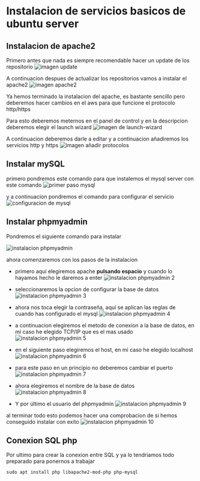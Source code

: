 # Instalacion de servicios basicos de ubuntu server
## Instalacion de apache2
Primero antes que nada es siempre recomendable hacer un update de los repositorio
![imagen update](capturas/tarea-1/Captura3.PNG)

A continuacion despues de actualizar los repositorios vamos a instalar el apache2
![imagen apache2](capturas/tarea-1/Captura4.PNG)

Ya hemos terminado la instalacion del apache, es bastante sencillo pero deberemos hacer cambios en el aws para que funcione el protocolo http/https

Para esto deberemos meternos en el panel de control y en la descripcion deberemos elegir el launch wizard
![imagen de launch-wizard](capturas/tarea-1/HTTP1.PNG)

A continuacion deberemos darle a editar y a continuacion añadiremos los servicios http y https
![imagen añadir protocolos](capturas/tarea-1/HTTP2.PNG)

## Instalar mySQL
primero pondremos este comando para que instalemos el mysql server con este comando
![primer paso mysql](capturas/tarea-1/captura7.PNG)

y a continuacion pondremos el comando para configurar el servicio 
![configuracion de mysql](capturas/tarea-1/captura6.PNG)

## Instalar phpmyadmin
Pondremos el siguiente comando para instalar

![instalacion phpmyadmin](capturas/tarea-1/captura8.PNG)

ahora comenzaremos con los pasos de la instalacion

* primero aquí elegiremos apache **pulsando espacio** y cuando lo hayamos hecho le daremos a enter
![instalacion phpmyadmin 2](capturas/tarea-1/captura9.PNG)

* seleccionaremos la opcion de configurar la base de datos
![instalacion phpmyadmin 3](capturas/tarea-1/captura10.PNG)

* ahora nos toca elegir la contraseña, aquí se aplican las reglas de cuando has configurado el mysql
![instalacion phpmyadmin 4](capturas/tarea-1/captura11.PNG)
* a continuacion elegiremos el metodo de conexion a la base de datos, en mi caso he elegido TCP/IP que es el mas usado
![instalacion phpmyadmin 5](capturas/tarea-1/captura12.PNG)
* en el siguiente paso elegiremos el host, en mi caso he elegido localhost
![instalacion phpmyadmin 6](capturas/tarea-1/captura13.PNG)
* para este paso en un principio no deberemos cambiar el puerto
![instalacion phpmyadmin 7](capturas/tarea-1/captura14.PNG)
* ahora elegiremos el nombre de la base de datos
![instalacion phpmyadmin 8](capturas/tarea-1/captura15.PNG)
* Y por último el usuario del phpmyadmin
![instalacion phpmyadmin 9](capturas/tarea-1/captura16.PNG)

al terminar todo esto podemos hacer una comprobacion de si hemos conseguido instalar con exito
![instalacion phpmyadmin 10](capturas/tarea-1/captura17.PNG)

## Conexion SQL php

Por ultimo para crear la conexion entre SQL y ya lo tendriamos todo preparado para ponernos a trabajar
```
sudo apt install php libapache2-mod-php php-mysql
```



